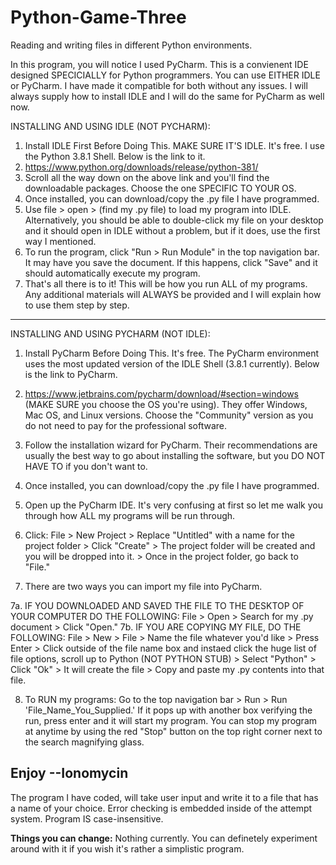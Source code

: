 # Python-Game-Three
Reading and writing files in different Python environments.

In this program, you will notice I used PyCharm. This is a convienent IDE designed SPECICIALLY for Python programmers. You can use EITHER IDLE or PyCharm. I have made it compatible for both without any issues. I will always supply how to install IDLE and I will do the same for PyCharm as well now.

INSTALLING AND USING IDLE (NOT PYCHARM):
1. Install IDLE First Before Doing This. MAKE SURE IT'S IDLE. It's free. I use the Python 3.8.1 Shell. Below is the link to it.
2. https://www.python.org/downloads/release/python-381/
3. Scroll all the way down on the above link and you'll find the downloadable packages. Choose the one SPECIFIC TO YOUR OS.
4. Once installed, you can download/copy the .py file I have programmed.
5. Use file > open > (find my .py file) to load my program into IDLE. Alternatively, you should be able to double-click my file on your desktop and it should open in IDLE without a problem, but if it does, use the first way I mentioned.
6. To run the program, click "Run > Run Module" in the top navigation bar. It may have you save the document. If this happens, click "Save" and it should automatically execute my program.
7. That's all there is to it! This will be how you run ALL of my programs. Any additional materials will ALWAYS be provided and I will explain how to use them step by step.
------------------------------------------------------------------------------------------------------------------------------
INSTALLING AND USING PYCHARM (NOT IDLE):
1. Install PyCharm Before Doing This. It's free. The PyCharm environment uses the most updated version of the IDLE Shell (3.8.1 currently). Below is the link to PyCharm.
2. https://www.jetbrains.com/pycharm/download/#section=windows (MAKE SURE you choose the OS you're using). They offer Windows, Mac OS, and Linux versions. Choose the "Community" version as you do not need to pay for the professional software.

3. Follow the installation wizard for PyCharm. Their recommendations are usually the best way to go about installing the software, but you DO NOT HAVE TO if you don't want to.
4. Once installed, you can download/copy the .py file I have programmed.

5. Open up the PyCharm IDE. It's very confusing at first so let me walk you through how ALL my programs will be run through.
6. Click: File > New Project > Replace "Untitled" with a name for the project folder > Click "Create" > The project folder will be created and you will be dropped into it. > Once in the project folder, go back to "File."

7. There are two ways you can import my file into PyCharm. 

7a. IF YOU DOWNLOADED AND SAVED THE FILE TO THE DESKTOP OF YOUR COMPUTER DO THE FOLLOWING: File > Open > Search for my .py document > Click "Open."
7b. IF YOU ARE COPYING MY FILE, DO THE FOLLOWING: File > New > File > Name the file whatever you'd like > Press Enter > Click outside of the file name box and instaed click the huge list of file options, scroll up to Python (NOT PYTHON STUB) > Select "Python" > Click "Ok" > It will create the file > Copy and paste my .py contents into that file.

8. To RUN my programs: Go to the top navigation bar > Run > Run 'File_Name_You_Supplied.' If it pops up with another box verifying the run, press enter and it will start my program. You can stop my program at anytime by using the red "Stop" button on the top right corner next to the search magnifying glass.

Enjoy
--Ionomycin
------------------------------------------------------------------------------------------------------------------------------
The program I have coded, will take user input and write it to a file that has a name of your choice. Error checking is embedded inside of the attempt system. Program IS case-insensitive.

**Things you can change:**
Nothing currently. You can definetely experiment around with it if you wish it's rather a simplistic program.
